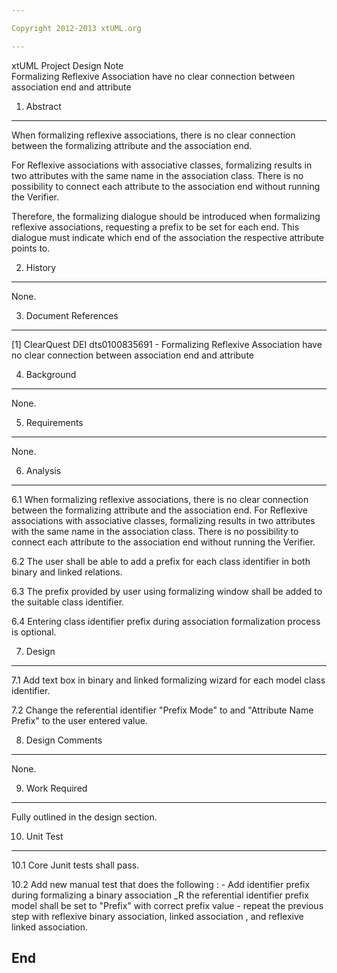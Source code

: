 ```yaml
---

Copyright 2012-2013 xtUML.org

---
```


xtUML Project Design Note  
Formalizing Reflexive Association have no clear connection between association 
end and attribute

1. Abstract
-----------
 When formalizing reflexive associations, there is no clear connection between 
the formalizing attribute and the association end.

 For Reflexive associations with associative classes, formalizing results in two 
attributes with the same name in the association class. There is no possibility 
to connect each attribute to the association end without running the Verifier.

 Therefore, the formalizing dialogue should be introduced when formalizing 
reflexive associations, requesting a prefix to be set for each end. This 
dialogue must indicate which end of the association the respective attribute 
points to.

2. History
----------
None.

3. Document References
----------------------
[1] ClearQuest DEI dts0100835691 - Formalizing Reflexive Association have no 
	clear connection between association end and attribute

4. Background
-------------
None.

5. Requirements
---------------
None.	

6. Analysis
-----------
6.1  When formalizing reflexive associations, there is no clear connection 
	between the formalizing attribute and the association end.
	 For Reflexive associations with associative classes, formalizing results 
	in two attributes with the same name in the association class. There is 
	no possibility to connect each attribute to the association end without 
	running the Verifier.

6.2  The user shall be able to add a prefix for each class identifier in both
	binary and linked relations.
	
6.3  The prefix provided by user using formalizing window shall be added to 
	the suitable class identifier.
	
6.4  Entering class identifier prefix during association formalization process
	is optional.
   
7. Design
---------
7.1 Add text box in binary and linked formalizing wizard for each model class
	identifier.

7.2 Change the referential identifier "Prefix Mode" to <Prefix>  and "Attribute
	Name Prefix" to the user entered value.
	
8. Design Comments
------------------
None.

9. Work Required
----------------
Fully outlined in the design section.

10. Unit Test
------------
10.1 Core Junit tests shall pass.

10.2 Add new manual test that does the following : 
    - Add identifier prefix during formalizing a binary association
    _R the referential identifier prefix model shall be set to "Prefix" with
    	correct prefix value
    - repeat the previous step with reflexive binary association, linked 
    association , and reflexive linked association.	
     

End
---

